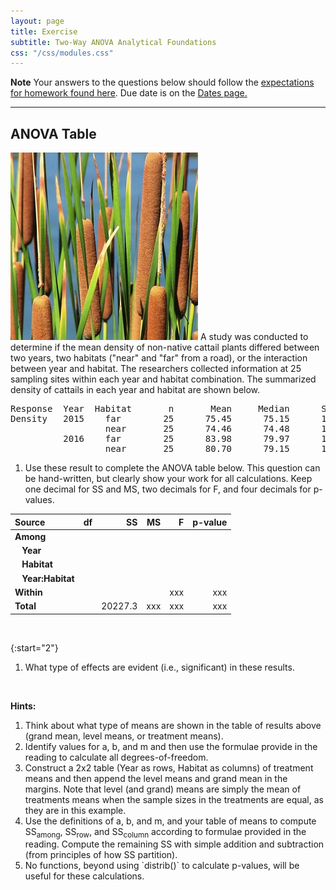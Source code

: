 ```yaml
---
layout: page
title: Exercise
subtitle: Two-Way ANOVA Analytical Foundations
css: "/css/modules.css"
---
```


<div class="alert alert-warning">
  <strong>Note</strong> Your answers to the questions below should follow the <a href="../../resources/hwformat" target="_blank">expectations for homework found here</a>. Due date is on the <a href="../../resources/Dates-Current" target="_blank">Dates page.</a>
</div>

----

## ANOVA Table
<img src="../zimgs/cattails.jpg" alt="Cattails" class="img-right">
A study was conducted to determine if the mean density of non-native cattail plants differed between two years, two habitats ("near" and "far" from a road), or the interaction between year and habitat. The researchers collected information at 25 sampling sites within each year and habitat combination. The summarized density of cattails in each year and habitat are shown below.

<pre>
Response  Year  Habitat       n       Mean     Median      StDev
Density   2015    far        25      75.45      75.15      14.76
                  near       25      74.46      74.48      13.25
          2016    far        25      83.98      79.97      13.59
                  near       25      80.70      79.15      14.20
</pre>

1. Use these result to complete the ANOVA table below. This question can be hand-written, but clearly show your work for all calculations. Keep one decimal for SS and MS, two decimals for F, and four decimals for p-values.

Source     | df | SS | MS | F  | p-value
:----------|--------:|--------:|--------:|--------:|--------:
**Among**  |    |    |    |    |
&nbsp;&nbsp; **Year**  |    |    |    |    |
&nbsp;&nbsp; **Habitat**  |    |    |    |    |
&nbsp;&nbsp; **Year:Habitat**  |    |    |    |    |
**Within** |    |    |    | xxx | xxx
**Total**  |    | 20227.3 | xxx | xxx | xxx

&nbsp;

{:start="2"}
1. What type of effects are evident (i.e., significant) in these results.

&nbsp;
&nbsp;

<div class="alert alert-info">
<strong>Hints:</strong>
<ol>
  <li>Think about what type of means are shown in the table of results above (grand mean, level means, or treatment means).
  <li>Identify values for <emph>a</emph>, <emph>b</emph>, and <emph>m</emph> and then use the formulae provide in the reading to calculate all degrees-of-freedom.</li>
  <li>Construct a 2x2 table (Year as rows, Habitat as columns) of treatment means and then append the level means and grand mean in the margins. Note that level (and grand) means are simply the mean of treatments means when the sample sizes in the treatments are equal, as they are in this example.</li>
  <li>Use the definitions of <emph>a</emph>, <emph>b</emph>, and <emph>m</emph>, and your table of means to compute SS<sub>among</sub>, SS<sub>row</sub>, and SS<sub>column</sub> according to formulae provided in the reading. Compute the remaining SS with simple addition and subtraction (from principles of how SS partition).</li>
  <li>No functions, beyond using `distrib()` to calculate p-values, will be useful for these calculations.</li>
</ol>
</div>
